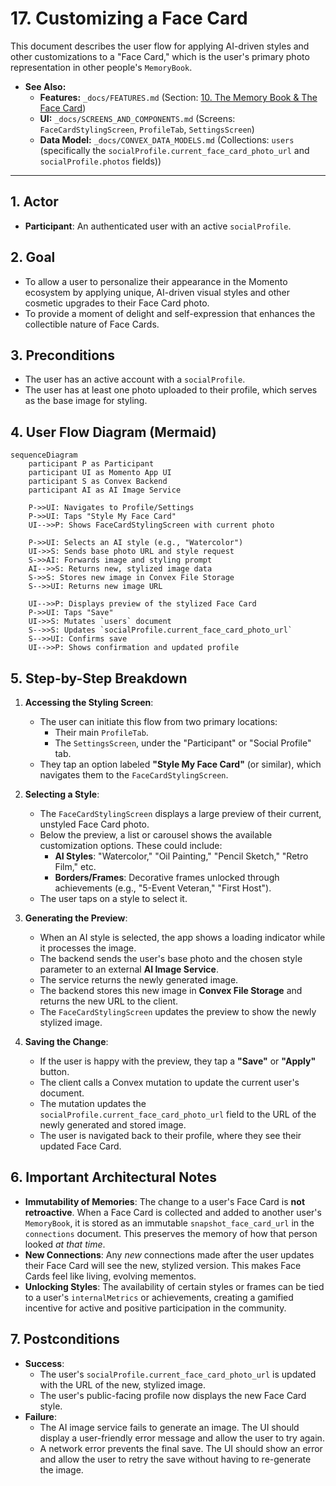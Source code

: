# 17. Customizing a Face Card

This document describes the user flow for applying AI-driven styles and other customizations to a "Face Card," which is the user's primary photo representation in other people's `MemoryBook`.

- **See Also:**
  - **Features:** `_docs/FEATURES.md` (Section: [10. The Memory Book & The Face Card](#10-the-memory-book--the-face-card))
  - **UI:** `_docs/SCREENS_AND_COMPONENTS.md` (Screens: `FaceCardStylingScreen`, `ProfileTab`, `SettingsScreen`)
  - **Data Model:** `_docs/CONVEX_DATA_MODELS.md` (Collections: `users` (specifically the `socialProfile.current_face_card_photo_url` and `socialProfile.photos` fields))

---

## 1. Actor

- **Participant**: An authenticated user with an active `socialProfile`.

## 2. Goal

- To allow a user to personalize their appearance in the Momento ecosystem by applying unique, AI-driven visual styles and other cosmetic upgrades to their Face Card photo.
- To provide a moment of delight and self-expression that enhances the collectible nature of Face Cards.

## 3. Preconditions

- The user has an active account with a `socialProfile`.
- The user has at least one photo uploaded to their profile, which serves as the base image for styling.

## 4. User Flow Diagram (Mermaid)

```mermaid
sequenceDiagram
    participant P as Participant
    participant UI as Momento App UI
    participant S as Convex Backend
    participant AI as AI Image Service

    P->>UI: Navigates to Profile/Settings
    P->>UI: Taps "Style My Face Card"
    UI-->>P: Shows FaceCardStylingScreen with current photo

    P->>UI: Selects an AI style (e.g., "Watercolor")
    UI->>S: Sends base photo URL and style request
    S->>AI: Forwards image and styling prompt
    AI-->>S: Returns new, stylized image data
    S->>S: Stores new image in Convex File Storage
    S-->>UI: Returns new image URL

    UI-->>P: Displays preview of the stylized Face Card
    P->>UI: Taps "Save"
    UI->>S: Mutates `users` document
    S-->>S: Updates `socialProfile.current_face_card_photo_url`
    S-->>UI: Confirms save
    UI-->>P: Shows confirmation and updated profile
```

## 5. Step-by-Step Breakdown

1.  **Accessing the Styling Screen**:

    - The user can initiate this flow from two primary locations:
      - Their main `ProfileTab`.
      - The `SettingsScreen`, under the "Participant" or "Social Profile" tab.
    - They tap an option labeled **"Style My Face Card"** (or similar), which navigates them to the `FaceCardStylingScreen`.

2.  **Selecting a Style**:

    - The `FaceCardStylingScreen` displays a large preview of their current, unstyled Face Card photo.
    - Below the preview, a list or carousel shows the available customization options. These could include:
      - **AI Styles**: "Watercolor," "Oil Painting," "Pencil Sketch," "Retro Film," etc.
      - **Borders/Frames**: Decorative frames unlocked through achievements (e.g., "5-Event Veteran," "First Host").
    - The user taps on a style to select it.

3.  **Generating the Preview**:

    - When an AI style is selected, the app shows a loading indicator while it processes the image.
    - The backend sends the user's base photo and the chosen style parameter to an external **AI Image Service**.
    - The service returns the newly generated image.
    - The backend stores this new image in **Convex File Storage** and returns the new URL to the client.
    - The `FaceCardStylingScreen` updates the preview to show the newly stylized image.

4.  **Saving the Change**:
    - If the user is happy with the preview, they tap a **"Save"** or **"Apply"** button.
    - The client calls a Convex mutation to update the current user's document.
    - The mutation updates the `socialProfile.current_face_card_photo_url` field to the URL of the newly generated and stored image.
    - The user is navigated back to their profile, where they see their updated Face Card.

## 6. Important Architectural Notes

- **Immutability of Memories**: The change to a user's Face Card is **not retroactive**. When a Face Card is collected and added to another user's `MemoryBook`, it is stored as an immutable `snapshot_face_card_url` in the `connections` document. This preserves the memory of how that person looked _at that time_.
- **New Connections**: Any _new_ connections made after the user updates their Face Card will see the new, stylized version. This makes Face Cards feel like living, evolving mementos.
- **Unlocking Styles**: The availability of certain styles or frames can be tied to a user's `internalMetrics` or achievements, creating a gamified incentive for active and positive participation in the community.

## 7. Postconditions

- **Success**:
  - The user's `socialProfile.current_face_card_photo_url` is updated with the URL of the new, stylized image.
  - The user's public-facing profile now displays the new Face Card style.
- **Failure**:
  - The AI image service fails to generate an image. The UI should display a user-friendly error message and allow the user to try again.
  - A network error prevents the final save. The UI should show an error and allow the user to retry the save without having to re-generate the image.
